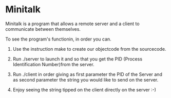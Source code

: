 # Minitalk
Minitalk is a program that allows a remote server and a client to communicate between themselves.

To see the program's functionin, in order you can.

1) Use the instruction make to create our objectcode from the sourcecode.

2) Run ./server to launch it and so that you get the PID (Process Identification Number)from the server.

3) Run ./client in order giving as first parameter the PID of the Server and as second parameter the string you would like to send on the server.

4) Enjoy seeing the string tipped on the client directly on the server :-)
